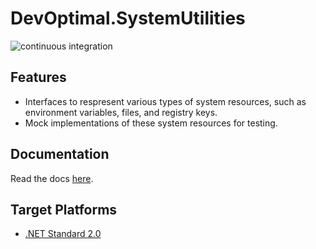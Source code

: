 # DevOptimal.SystemUtilities

![continuous integration](https://github.com/DevOptimal/SystemUtilities/actions/workflows/ci.yml/badge.svg)

## Features

- Interfaces to respresent various types of system resources, such as environment variables, files, and registry keys.
- Mock implementations of these system resources for testing.

## Documentation

Read the docs [here](docs\index.md).

## Target Platforms

- [.NET Standard 2.0](https://docs.microsoft.com/en-us/dotnet/standard/net-standard?tabs=net-standard-2-0)
